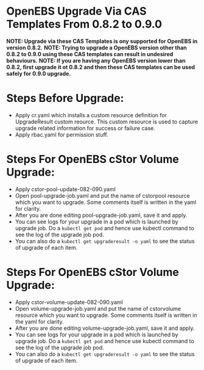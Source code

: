 # OpenEBS Upgrade Via CAS Templates From 0.8.2 to 0.9.0
**NOTE: Upgrade via these CAS Templates is ony supported for OpenEBS in version 0.8.2.**
**NOTE: Trying to upgrade a OpenEBS version other than 0.8.2 to 0.9.0 using these CAS templates can result in undesired behaviours.**
**NOTE: If you are having any OpenEBS version lower than 0.8.2, first upgrade it ot 0.8.2 and then these CAS templates can be used safely for 0.9.0 upgrade.**

# Steps Before Upgrade:

  - Apply cr.yaml which installs a custom resource definition for UpgradeResult custom reource. This custom resource is used to capture upgrade related information for success or failure case.
  - Apply rbac.yaml for permission stuff.

# Steps For OpenEBS cStor Volume Upgrade:

  - Apply cstor-pool-update-082-090.yaml
  - Open pool-upgrade-job.yaml and put the name of cstorpool resource which you want to upgrade. Some comments itself is written in the yaml for clarity.
  - After you are done editing pool-upgrade-job.yaml, save it and apply.
  - You can see logs for your upgrade in a pod which is launched by upgrade job. Do a `kubectl get pod` and hence use kubectl command to see the log of the upgrade job pod.
  - You can also do a `kubectl get upgraderesult -o yaml` to see the status of upgrade of each item.

# Steps For OpenEBS cStor Volume Upgrade:

  - Apply cstor-volume-update-082-090.yaml
  - Open volume-upgrade-job.yaml and put the name of cstorvolume resource which you want to upgrade. Some comments itself is written in the yaml for clarity.
  - After you are done editing volume-upgrade-job.yaml, save it and apply.
  - You can see logs for your upgrade in a pod which is launched by upgrade job. Do a `kubectl get pod` and hence use kubectl command to see the log of the upgrade job pod.
  - You can also do a `kubectl get upgraderesult -o yaml` to see the status of upgrade of each item.


